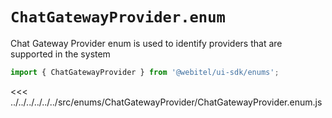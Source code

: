 # `ChatGatewayProvider.enum`

Chat Gateway Provider enum is used to identify providers that are supported in the system

```js
import { ChatGatewayProvider } from '@webitel/ui-sdk/enums';
```

<<< ../../../../../../src/enums/ChatGatewayProvider/ChatGatewayProvider.enum.js
